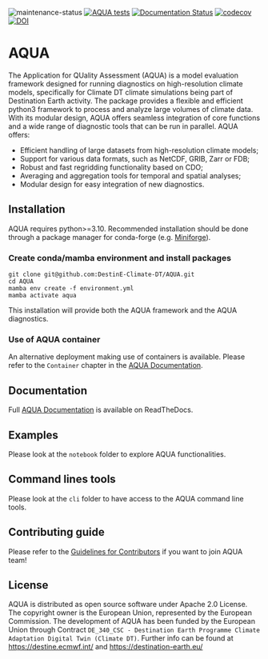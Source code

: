 ![maintenance-status](https://img.shields.io/badge/maintenance-actively--developed-brightgreen.svg)
[![AQUA tests](https://github.com/DestinE-Climate-DT/AQUA/actions/workflows/aqua.yml/badge.svg)](https://github.com/DestinE-Climate-DT/AQUA/actions/workflows/aqua.yml)
[![Documentation Status](https://readthedocs.org/projects/aqua/badge/?version=latest)](https://aqua.readthedocs.io/en/latest/)
[![codecov](https://codecov.io/gh/DestinE-Climate-DT/AQUA/graph/badge.svg?token=E9D0A8SWIU)](https://codecov.io/gh/DestinE-Climate-DT/AQUA)
[![DOI](https://zenodo.org/badge/DOI/10.5281/zenodo.14906075.svg)](https://doi.org/10.5281/zenodo.14906075)

# AQUA

The Application for QUality Assessment (AQUA) is a model evaluation framework designed for running diagnostics on high-resolution climate models, specifically for Climate DT climate simulations being part of Destination Earth activity. The package provides a flexible and efficient python3 framework to process and analyze large volumes of climate data. With its modular design, AQUA offers seamless integration of core functions and a wide range of diagnostic tools that can be run in parallel. AQUA offers:

- Efficient handling of large datasets from high-resolution climate models;
- Support for various data formats, such as NetCDF, GRIB, Zarr or FDB;
- Robust and fast regridding functionality based on CDO;
- Averaging and aggregation tools for temporal and spatial analyses;
- Modular design for easy integration of new diagnostics. 

## Installation

AQUA requires python>=3.10. Recommended installation should be done through a package manager for conda-forge (e.g. [Miniforge](https://github.com/conda-forge/miniforge)).

### Create conda/mamba environment and install packages
```
git clone git@github.com:DestinE-Climate-DT/AQUA.git
cd AQUA
mamba env create -f environment.yml
mamba activate aqua
```

This installation will provide both the AQUA framework and the AQUA diagnostics.

### Use of AQUA container 

An alternative deployment making use of containers is available. Please refer to the `Container` chapter in the [AQUA Documentation](https://aqua.readthedocs.io/en/latest/container.html).

## Documentation

Full [AQUA Documentation](https://aqua.readthedocs.io/en/latest/) is available on ReadTheDocs.

## Examples

Please look at the `notebook` folder to explore AQUA functionalities.

## Command lines tools

Please look at the `cli` folder to have access to the AQUA command line tools. 

## Contributing guide

Please refer to the [Guidelines for Contributors](https://github.com/DestinE-Climate-DT/AQUA/blob/main/CONTRIBUTING.md) if you want to join AQUA team!

## License

AQUA is distributed as open source software under Apache 2.0 License. The copyright owner is the European Union, represented by the European Commission. The development of AQUA has been funded by the European Union through Contract `DE_340_CSC - Destination Earth Programme Climate Adaptation Digital Twin (Climate DT)`. Further info can be found at https://destine.ecmwf.int/ and https://destination-earth.eu/
